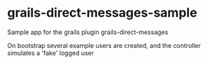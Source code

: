 grails-direct-messages-sample
=============================

Sample app for the grails plugin grails-direct-messages


On bootstrap several example users are created, and the controller simulates a 'fake' logged user
